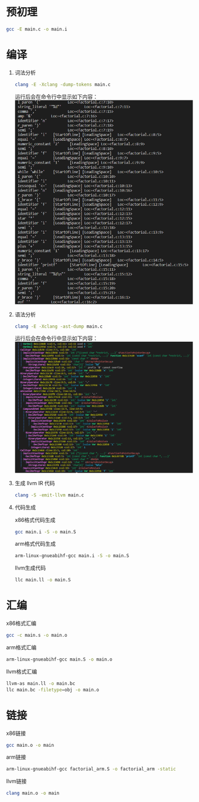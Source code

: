 # 预初理
```sh
gcc -E main.c -o main.i
```



# 编译
1. 词法分析
   ```sh
   clang -E -Xclang -dump-tokens main.c
   ```
   运行后会在命令行中显示如下内容：
   ![Alt text](picture/%E8%AF%8D%E6%B3%95%E5%88%86%E6%9E%90.png)
2. 语法分析
   ```sh
   clang -E -Xclang -ast-dump main.c
   ```
   运行后会在命令行中显示如下内容：
   ![Alt text](picture/%E8%AF%AD%E6%B3%95%E5%88%86%E6%9E%90.png)
3. 生成 llvm IR 代码
   ```sh 
   clang -S -emit-llvm main.c
   ```
4. 代码生成


   x86格式代码生成
   ```sh
   gcc main.i -S -o main.S
   ```


   arm格式代码生成
   ```sh
   arm-linux-gnueabihf-gcc main.i -S -o main.S
   ```


   llvm生成代码
   ```sh
   llc main.ll -o main.S
   ```



# 汇编


x86格式汇编
```sh
gcc -c main.s -o main.o
```


arm格式汇编
```sh
arm-linux-gnueabihf-gcc main.S -o main.o
```


llvm格式汇编
```sh
llvm-as main.ll -o main.bc
llc main.bc -filetype=obj -o main.o
```

# 链接
x86链接
```sh
gcc main.o -o main
```

arm链接
```sh
arm-linux-gnueabihf-gcc factorial_arm.S -o factorial_arm -static
```


llvm链接
```sh
clang main.o -o main
```